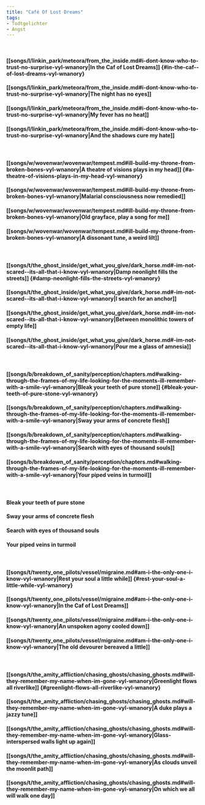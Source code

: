 ```yaml
---
title: "Café Of Lost Dreams"
tags:
- Todtgelichter
- Angst
---
```

&nbsp;
#### [[songs/l/linkin_park/meteora/from_the_inside.md#i-dont-know-who-to-trust-no-surprise-vyl-wnanory|In the Caf  of Lost Dreams]] {#in-the-caf--of-lost-dreams-vyl-wnanory}
#### [[songs/l/linkin_park/meteora/from_the_inside.md#i-dont-know-who-to-trust-no-surprise-vyl-wnanory|The night has no eyes]]
#### [[songs/l/linkin_park/meteora/from_the_inside.md#i-dont-know-who-to-trust-no-surprise-vyl-wnanory|My fever has no heat]]
#### [[songs/l/linkin_park/meteora/from_the_inside.md#i-dont-know-who-to-trust-no-surprise-vyl-wnanory|And the shadows cure my hate]]
&nbsp;
#### [[songs/w/wovenwar/wovenwar/tempest.md#ill-build-my-throne-from-broken-bones-vyl-wnanory|A theatre of visions plays in my head]] {#a-theatre-of-visions-plays-in-my-head-vyl-wnanory}
#### [[songs/w/wovenwar/wovenwar/tempest.md#ill-build-my-throne-from-broken-bones-vyl-wnanory|Malarial consciousness now remedied]]
#### [[songs/w/wovenwar/wovenwar/tempest.md#ill-build-my-throne-from-broken-bones-vyl-wnanory|Old grayface, play a song for me]]
#### [[songs/w/wovenwar/wovenwar/tempest.md#ill-build-my-throne-from-broken-bones-vyl-wnanory|A dissonant tune, a weird lilt]]
&nbsp;
#### [[songs/t/the_ghost_inside/get_what_you_give/dark_horse.md#-im-not-scared--its-all-that-i-know-vyl-wnanory|Damp neonlight fills the streets]] {#damp-neonlight-fills-the-streets-vyl-wnanory}
#### [[songs/t/the_ghost_inside/get_what_you_give/dark_horse.md#-im-not-scared--its-all-that-i-know-vyl-wnanory|I search for an anchor]]
#### [[songs/t/the_ghost_inside/get_what_you_give/dark_horse.md#-im-not-scared--its-all-that-i-know-vyl-wnanory|Between monolithic towers of empty life]]
#### [[songs/t/the_ghost_inside/get_what_you_give/dark_horse.md#-im-not-scared--its-all-that-i-know-vyl-wnanory|Pour me a glass of amnesia]]
&nbsp;
#### [[songs/b/breakdown_of_sanity/perception/chapters.md#walking-through-the-frames-of-my-life-looking-for-the-moments-ill-remember-with-a-smile-vyl-wnanory|Bleak your teeth of pure stone]] {#bleak-your-teeth-of-pure-stone-vyl-wnanory}
#### [[songs/b/breakdown_of_sanity/perception/chapters.md#walking-through-the-frames-of-my-life-looking-for-the-moments-ill-remember-with-a-smile-vyl-wnanory|Sway your arms of concrete flesh]]
#### [[songs/b/breakdown_of_sanity/perception/chapters.md#walking-through-the-frames-of-my-life-looking-for-the-moments-ill-remember-with-a-smile-vyl-wnanory|Search with eyes of thousand souls]]
#### [[songs/b/breakdown_of_sanity/perception/chapters.md#walking-through-the-frames-of-my-life-looking-for-the-moments-ill-remember-with-a-smile-vyl-wnanory|Your piped veins in turmoil]]
&nbsp;
#### Bleak your teeth of pure stone
#### Sway your arms of concrete flesh
#### Search with eyes of thousand souls
#### Your piped veins in turmoil
&nbsp;
#### [[songs/t/twenty_one_pilots/vessel/migraine.md#am-i-the-only-one-i-know-vyl-wnanory|Rest your soul a little while]] {#rest-your-soul-a-little-while-vyl-wnanory}
#### [[songs/t/twenty_one_pilots/vessel/migraine.md#am-i-the-only-one-i-know-vyl-wnanory|In the Caf  of Lost Dreams]]
#### [[songs/t/twenty_one_pilots/vessel/migraine.md#am-i-the-only-one-i-know-vyl-wnanory|An unspoken agony cooled down]]
#### [[songs/t/twenty_one_pilots/vessel/migraine.md#am-i-the-only-one-i-know-vyl-wnanory|The old devourer bereaved a little]]
&nbsp;
#### [[songs/t/the_amity_affliction/chasing_ghosts/chasing_ghosts.md#will-they-remember-my-name-when-im-gone-vyl-wnanory|Greenlight flows all riverlike]] {#greenlight-flows-all-riverlike-vyl-wnanory}
#### [[songs/t/the_amity_affliction/chasing_ghosts/chasing_ghosts.md#will-they-remember-my-name-when-im-gone-vyl-wnanory|A duke plays a jazzy tune]]
#### [[songs/t/the_amity_affliction/chasing_ghosts/chasing_ghosts.md#will-they-remember-my-name-when-im-gone-vyl-wnanory|Glass-interspersed walls light up again]]
#### [[songs/t/the_amity_affliction/chasing_ghosts/chasing_ghosts.md#will-they-remember-my-name-when-im-gone-vyl-wnanory|As clouds unveil the moonlit path]]
#### [[songs/t/the_amity_affliction/chasing_ghosts/chasing_ghosts.md#will-they-remember-my-name-when-im-gone-vyl-wnanory|On which we all will walk one day]]
